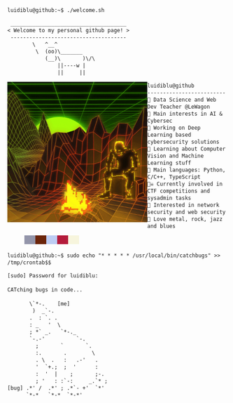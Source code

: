 ```console
luidiblu@github:~$ ./welcome.sh
```

```
 _____________________________________
< Welcome to my personal github page! >
 ------------------------------------- 
        \   ^__^
         \  (oo)\_______
            (__)\       )\/\
                ||----w |
                ||     ||
```

<img align="left" src="https://github.com/Luidiblu/Luidiblu/blob/master/giphy.gif" alt="Unfortunately I didn't find the author of the pic, feel to open a pull request if found" width="320" /> 

```
luidiblu@github
-------------------------
🏫 Data Science and Web Dev Teacher @LeWagon
🔎 Main interests in AI & Cybersec
🔭 Working on Deep Learning based cybersecurity solutions
🌱 Learning about Computer Vision and Machine Learning stuff
🌟 Main languages: Python, C/C++, TypeScript 
🏴‍☠️ Currently involved in CTF competitions and sysadmin tasks
🚩 Interested in network security and web security
🎵 Love metal, rock, jazz and blues
```

<p align="left">
  &nbsp; &nbsp; &nbsp; &nbsp; &nbsp;
<img alt="#9395aa" src="https://raw.githubusercontent.com/Luidiblu/Luidiblu/master/img/9395aa.png" width="25" height="20" /><img alt="#6b250b" src="https://raw.githubusercontent.com/Luidiblu/Luidiblu/master/img/6b250b.png" width="25" height="20" /><img alt="#bdccf3" src="https://raw.githubusercontent.com/Luidiblu/Luidiblu/master/img/bdccf3.png" width="25" height="20" /><img alt="#b41b3b" src="https://raw.githubusercontent.com/Luidiblu/Luidiblu/master/img/b41b3b.png" width="25" height="20" /><img alt="#f7f5dd" src="https://raw.githubusercontent.com/Luidiblu/Luidiblu/master/img/f7f5dd.png" width="25" height="20" />
</p>

```console
luidiblu@github:~$ sudo echo "* * * * * /usr/local/bin/catchbugs" >> /tmp/crontab$$
```

```
[sudo] Password for luidiblu:

CATching bugs in code...
                              
       \`*-.    [me]              
        )  _`-.                 
       .  : `. .                
       : _   '  \               
       ; *` _.   `*-._          
       `-.-'          `-.       
         ;       `       `.     
         :.       .        \    
         . \  .   :   .-'   .   
         '  `+.;  ;  '      :   
         :  '  |    ;       ;-. 
         ; '   : :`-:     _.`* ;
[bug] .*' /  .*' ; .*`- +'  `*' 
      `*-*   `*-*  `*-*'
```